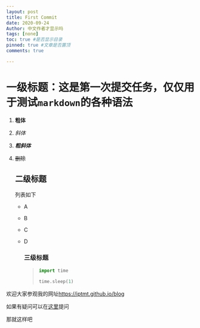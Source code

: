 ```yaml
---
layout: post
title: First Commit
date: 2020-09-24
Author: 中文作者才显示吗
tags: [none]
toc: true #是否显示目录
pinned: true #文章是否置顶
comments: true

--- 
```

# 一级标题：这是第一次提交任务，仅仅用于测试`markdown`的各种语法

1. **粗体**

2. *斜体*

3. ***粗斜体***

4. ~~删除~~

   ## 二级标题

   列表如下

   - A

   - B

   - C

   - D

     ### 三级标题

     > ```python
     > import time
     > 
     > time.sleep(1)
     > ```

欢迎大家参观我的网址<https://iptmt.github.io/blog>

如果有疑问可以在[这里](https://github.com/iptmt/)提问

那就这样吧

[^1]: a footnote

